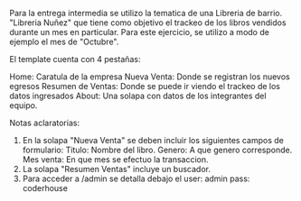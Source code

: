 Para la entrega intermedia se utilizo la tematica de una Libreria de barrio. "Libreria Nuñez"
que tiene como objetivo el trackeo de los libros vendidos durante un mes en particular.
Para este ejercicio, se utilizo a modo de ejemplo el mes de "Octubre".

El template cuenta con 4 pestañas:

Home: Caratula de la empresa
Nueva Venta: Donde se registran los nuevos egresos
Resumen de Ventas: Donde se puede ir viendo el trackeo de los datos ingresados
About: Una solapa con datos de los integrantes del equipo.

Notas aclaratorias:

1) En la solapa "Nueva Venta" se deben incluir los siguientes campos de formulario:
    Titulo: Nombre del libro.
    Genero: A que genero corresponde.
    Mes venta: En que mes se efectuo la transaccion.
2) La solapa "Resumen Ventas" incluye un buscador.
3) Para acceder a /admin se detalla debajo el user: admin pass: coderhouse